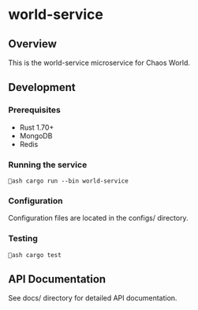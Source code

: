# world-service

## Overview
This is the world-service microservice for Chaos World.

## Development

### Prerequisites
- Rust 1.70+
- MongoDB
- Redis

### Running the service
`ash
cargo run --bin world-service
`

### Configuration
Configuration files are located in the configs/ directory.

### Testing
`ash
cargo test
`

## API Documentation
See docs/ directory for detailed API documentation.

